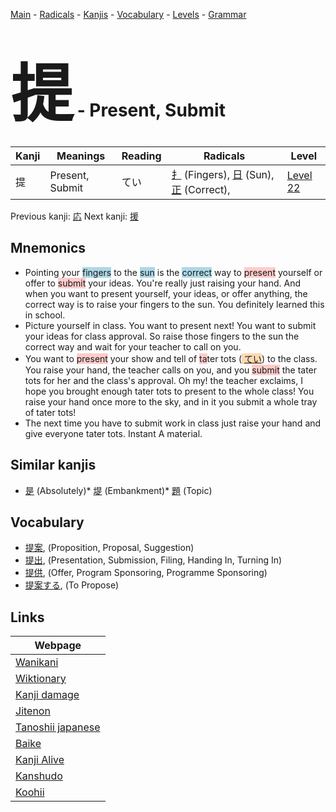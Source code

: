 <style> bigfont {font-size: 100px}</style>
[Main](../index.md) -
[Radicals](../radicals.md) -
[Kanjis](../kanjis.md) -
[Vocabulary](../vocabulary.md) -
[Levels](../levels.md) -
[Grammar](../grammar.md)
# <bigfont> 提</bigfont> - Present, Submit 

| Kanji | Meanings | Reading | Radicals | Level |
| --- | --- | --- | --- | --- |
| 提 | Present, Submit | てい | [扌](../radicals/扌.md) (Fingers), [日](../radicals/日.md) (Sun), [正](../radicals/正.md) (Correct),  | [Level 22](../levels/wk_level22.md) |

Previous kanji: [応](応.md) Next kanji: [援](援.md) 

## Mnemonics
 * Pointing your <span style="background-color:#ADD8E6"> fingers</span> to the <span style="background-color:#ADD8E6"> sun</span> is the <span style="background-color:#ADD8E6"> correct</span> way to <span style="background-color:#ffcccb"> present</span> yourself or offer to <span style="background-color:#ffcccb"> submit</span> your ideas. You're really just raising your hand. And when you want to present yourself, your ideas, or offer anything, the correct way is to raise your fingers to the sun. You definitely learned this in school.
* Picture yourself in class. You want to present next! You want to submit your ideas for class approval. So raise those fingers to the sun the correct way and wait for your teacher to call on you.
* You want to <span style="background-color:#ffcccb"> present</span> your show and tell of <span style="background-color:#ffcccb"> ta</span>ter tots (<span style="background-color:#fed8b1"> [てい](https://jisho.org/search/てい)</span>) to the class. You raise your hand, the teacher calls on you, and you <span style="background-color:#ffcccb"> submit</span> the tater tots for her and the class's approval. Oh my! the teacher exclaims, I hope you brought enough tater tots to present to the whole class! You raise your hand once more to the sky, and in it you submit a whole tray of tater tots!
* The next time you have to submit work in class just raise your hand and give everyone tater tots. Instant A material.


## Similar kanjis
 * [是](是.md) (Absolutely)* [堤](堤.md) (Embankment)* [題](題.md) (Topic)


## Vocabulary
 * [提案](../vocabulary/提.md), (Proposition, Proposal, Suggestion)
* [提出](../vocabulary/提.md), (Presentation, Submission, Filing, Handing In, Turning In)
* [提供](../vocabulary/提.md), (Offer, Program Sponsoring, Programme Sponsoring)
* [提案する](../vocabulary/提.md), (To Propose)



## Links 

| Webpage |
| --- |
| [Wanikani          ](https://www.wanikani.com/kanji/提) |
| [Wiktionary        ](https://en.wiktionary.org/wiki/提) |
| [Kanji damage      ](http://www.kanjidamage.com/kanji/search?utf8=✓&q=提) |
| [Jitenon           ](https://jitenon.com/kanji/提) |
| [Tanoshii japanese ](https://www.tanoshiijapanese.com/dictionary/kanji.cfm?k=提) |
| [Baike             ](https://baike.baidu.com/item/提) |
| [Kanji Alive       ](https://app.kanjialive.com/提) |
| [Kanshudo          ](https://www.kanshudo.com/searchmn?q=提) |
| [Koohii            ](https://kanji.koohii.com/study/kanji/提) |
